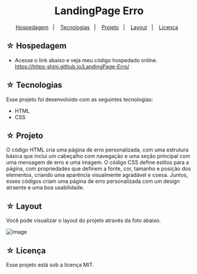 <h1 align="center">LandingPage Erro</h1>

<p align="center">
  <a href="#-hospedagem">Hospedagem</a>&nbsp;&nbsp;&nbsp;|&nbsp;&nbsp;&nbsp;
  <a href="#-tecnologias">Tecnologias</a>&nbsp;&nbsp;&nbsp;|&nbsp;&nbsp;&nbsp;
  <a href="#-projeto">Projeto</a>&nbsp;&nbsp;&nbsp;|&nbsp;&nbsp;&nbsp;
  <a href="#-layout">Layout</a>&nbsp;&nbsp;&nbsp;|&nbsp;&nbsp;&nbsp;
  <a href="#-licença">Licença</a>&nbsp;&nbsp;&nbsp;
</p>

## ☆ Hospedagem

- Acesse o link abaixo e veja meu código hospedado online.<br>
https://https-shini.github.io/LandingPage-Erro/

## ☆ Tecnologias

Esse projeto foi desenvolvido com as seguintes tecnologias:
- HTML
- CSS

## ☆ Projeto

O código HTML cria uma página de erro personalizada, com uma estrutura básica que inclui um cabeçalho com navegação e uma seção principal com uma mensagem de erro e uma imagem. O código CSS define estilos para a página, com propriedades que definem a fonte, cor, tamanho e posição dos elementos, criando uma aparência visualmente agradável e coesa. Juntos, esses códigos criam uma página de erro personalizada com um design atraente e uma boa usabilidade.

## ☆ Layout

Você pode visualizar o layout do projeto através da foto abaixo.<br>

![image](https://user-images.githubusercontent.com/100307080/229328843-433cd2dd-72c2-4cb1-8f1e-609cf57b5344.png)

## ☆ Licença

Esse projeto está sob a licença MIT.
